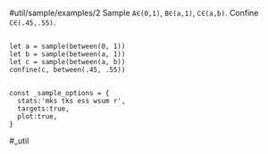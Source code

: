 #util/sample/examples/2 Sample `A∈(0,1)`, `B∈(a,1)`, `C∈(a,b)`. Confine `C∈(.45,.55)`.
```js:js_input

let a = sample(between(0, 1))
let b = sample(between(a, 1))
let c = sample(between(a, b))
confine(c, between(.45, .55))

```
```js:js_removed

const _sample_options = { 
  stats:'mks tks ess wsum r',
  targets:true,
  plot:true,
}

```
#_util